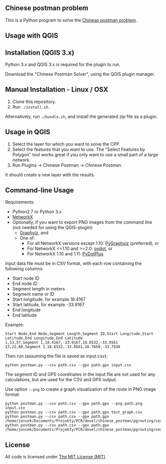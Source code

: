 ## Chinese postman problem

This is a Python program to solve the [Chinese postman problem](http://en.wikipedia.org/wiki/Route_inspection_problem).

## Usage with QGIS


## Installation (QGIS 3.x)

Python 3.x and QGIS 3.x is required for the plugin to run.

Download the "Chinese Postman Solver", using the QGIS plugin manager.

## Manual Installation - Linux / OSX

1. Clone this repository.
2. Run `./install.sh`.

Alternatively, run `./bundle.sh`, and install the generated zip file as a plugin.

## Usage in QGIS

1. Select the layer for which you want to solve the CPP.
2. Select the features that you want to use. The "Select Features by Polygon" tool works great if you only want to use a small part of a large network.
3. Run Plugins -> Chinese Postman -> Chinese Postman.

It should create a new layer with the results.

## Command-line Usage

Requirements:

* Python2.7 or Python 3.x
* [NetworkX](https://networkx.github.io/)
* Optionally, if you want to export PNG images from the command line (not needed for using the QGIS-plugin):
  * [Graphviz](https://graphviz.org/), and
  * One of:
    * For all NetworkX versions except 1.10: [PyGraphviz](https://pygraphviz.github.io/) (preferred), or
    * For NetworkX <=1.10 and >=2.0: [pydot](https://github.com/pydot/pydot), or
    * For NetworkX 1.10 and 1.11: [PyDotPlus](https://pydotplus.readthedocs.io/)


Input data file must be in CSV format, with each row containing the following columns:

* Start node ID
* End node ID
* Segment length in meters
* Segment name or ID
* Start longitude, for example 18.4167
* Start latitude, for example -33.9167
* End longitude
* End latitude

Example:

    Start Node,End Node,Segment Length,Segment ID,Start Longitude,Start Latitude,End Longitude,End Latitude
    1,13,57,Segment 1,18.4167,-33.9167,18.6532,-33.8561
    13,22,80,Segment 2,18.6532,-33.8561,18.7650,-33.7930

Then run (assuming the file is saved as input.csv):

    python postman.py --csv path.csv --gpx path.gpx input.csv


The segment ID and GPS coordinates in the input file are not used for any calculations, but are used for the CSV and GPX
output.

Use option `--png` to create a graph visualization of the route in PNG image format:

    python postman.py --csv path.csv --gpx path.gpx --png path.png input.csv
    python postman.py --csv path.csv --gpx path.gpx test_graph.csv
    python postman.py --csv path.csv --gpx path.gpx /home/jencek/Documents/Projekty/PCR/devel/chinese_postman/pgrouting/ceska_kubice_east.csv
    python postman.py --csv path.csv --gpx path.gpx /home/jencek/Documents/Projekty/PCR/devel/chinese_postman/pgrouting/sector_lines.csv

## License

All code is licensed under [The MIT License (MIT)](http://opensource.org/licenses/MIT).

